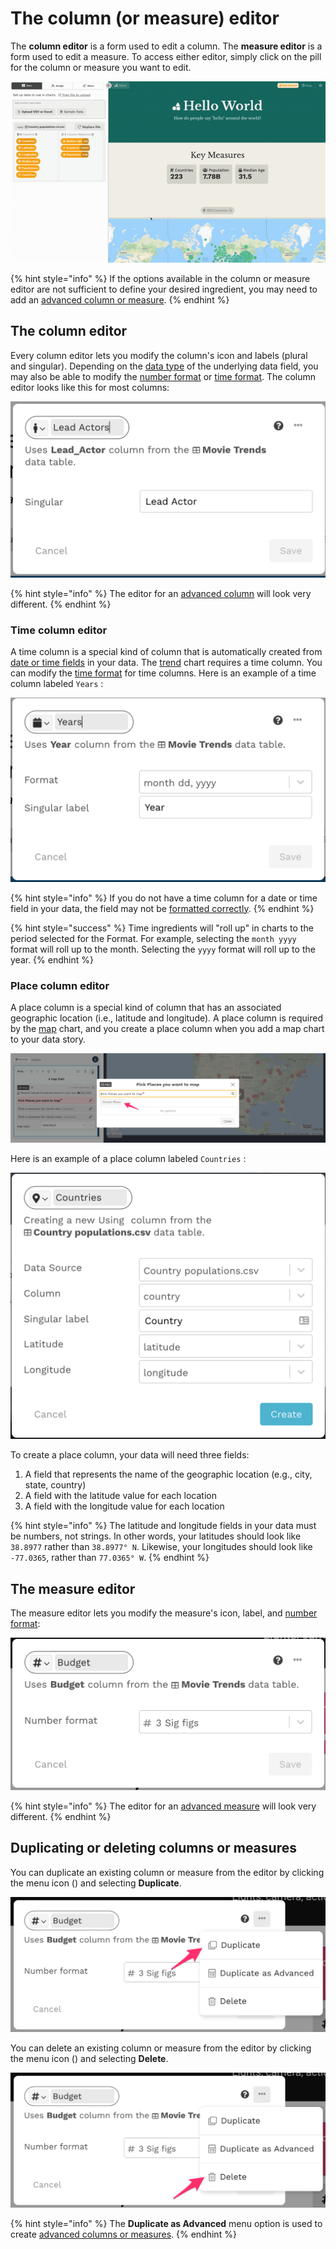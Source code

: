 # The column (or measure) editor

The **column editor** is a form used to edit a column. The **measure editor** is a form used to edit a measure. To access either editor, simply click on the pill for the column or measure you want to edit. &#x20;

![Access the column editor by clicking the column pill](<../../../.gitbook/assets/Column editor.gif>)

{% hint style="info" %}
If the options available in the column or measure editor are not sufficient to define your desired ingredient, you may need to add an [advanced column or measure](../advanced-ingredients/).&#x20;
{% endhint %}

## The column editor

Every column editor lets you modify the column's icon and labels (plural and singular). Depending on the [data type](../the-data-preview.md#data-types) of the underlying data field, you may also be able to modify the [number format](ingredient-formats.md) or [time format](time-formats.md). The column editor looks like this for most columns:

![The column editor](<../../../.gitbook/assets/image (458).png>)

{% hint style="info" %}
The editor for an [advanced column](../advanced-ingredients/) will look very different.
{% endhint %}

### Time column editor

A time column is a special kind of column that is automatically created from [date or time fields](../the-data-preview.md#data-types) in your data. The [trend](../../story-designer/charts/trend.md) chart requires a time column. You can modify the [time format](time-formats.md) for time columns. Here is an example of a time column labeled `Years` :

![The time column editor](<../../../.gitbook/assets/image (269).png>)

{% hint style="info" %}
If you do not have a time column for a date or time field in your data, the field may not be [formatted correctly](../../design-tips/preparing-your-data.md).
{% endhint %}

{% hint style="success" %}
Time ingredients will "roll up" in charts to the period selected for the Format. For example, selecting the `month yyyy` format will roll up to the month. Selecting the `yyyy` format will roll up to the year.&#x20;
{% endhint %}

### Place column editor

A place column is a special kind of column that has an associated geographic location (i.e., latitude and longitude). A place column is required by the [map](../../story-designer/charts/map.md) chart, and you create a place column when you add a map chart to your data story.&#x20;

![Place columns are created when you add a map chart](<../../../.gitbook/assets/image (342).png>)

Here is an example of a place column labeled `Countries` :

![The place column editor](<../../../.gitbook/assets/image (428).png>)

To create a place column, your data will need three fields:

1. A field that represents the name of the geographic location (e.g., city, state, country)
2. A field with the latitude value for each location
3. A field with the longitude value for each location

{% hint style="info" %}
The latitude and longitude fields in your data must be numbers, not strings. In other words, your latitudes should look like `38.8977` rather than `38.8977° N`. Likewise, your longitudes should look like `-77.0365`, rather than `77.0365° W`.
{% endhint %}

## The measure editor

The measure editor lets you modify the measure's icon, label, and [number format](ingredient-formats.md):

![The measure editor](<../../../.gitbook/assets/image (243).png>)

{% hint style="info" %}
The editor for an [advanced measure](../advanced-ingredients/) will look very different.
{% endhint %}

## Duplicating or deleting columns or measures

You can duplicate an existing column or measure from the editor by clicking the menu icon (<img src="../../../.gitbook/assets/ellipsis-h-solid.svg" alt="" data-size="line">) and selecting **Duplicate**.

![Duplicating a column or measure](<../../../.gitbook/assets/image (469).png>)

You can delete an existing column or measure from the editor by clicking the menu icon (<img src="../../../.gitbook/assets/ellipsis-h-solid.svg" alt="" data-size="line">) and selecting **Delete**.

![Deleting a column or measure](<../../../.gitbook/assets/image (120).png>)

{% hint style="info" %}
The **Duplicate as Advanced** menu option is used to create [advanced columns or measures](../advanced-ingredients/).
{% endhint %}

